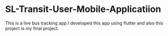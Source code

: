 # SL-Transit-User-Mobile-Applicatiion
This is a live bus tracking app.I developed this app using flutter and also this project is my final project.
